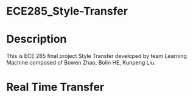 # ECE285_Style-Transfer
Description
===========
This is ECE 285 final project Style Transfer developed by team Learning Machine composed of Bowen Zhao, Bolin HE, Kunpeng Liu.
# Real Time Transfer
